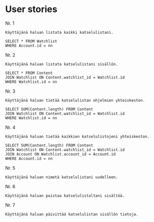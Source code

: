 # User stories


Nr. 1

	Käyttäjänä haluan listata kaikki katselulistani.

	SELECT * FROM Watchlist
	WHERE Account.id = nn

Nr. 2

	Käyttäjänä haluan listata katselulistani sisällön.
	
	SELECT * FROM Content
	JOIN Watchlist ON Content.watchlist_id = Watchlist.id
	WHERE Watchlist.id = nn
	
Nr. 3

	Käyttäjänä haluan tietää katselulistan ohjelmien yhteiskeston.
	
	SELECT SUM(Content.length) FROM Content
	JOIN Watchlist ON Content.watchlist_id = Watchlist.id
	WHERE Watchlist.id = nn
	
Nr. 4

	Käyttäjänä haluan tietää kaikkien katselulistojeni yhteiskeston.

	SELECT SUM(Content.length) FROM Content
	JOIN Watchlist ON Content.watchlist_id = Watchlist.id
	JOIN Account ON Watchlist.account_id = Account.id
	WHERE Account.id = nn
	

Nr. 5

	Käyttäjänä haluan nimetä katselulistani uudelleen.
	
Nr. 6

	Käyttäjänä haluan poistaa katselulistaltani sisältöä.
	
Nr. 7

	Käyttäjänä haluan päivittää katselulistan sisällön tietoja.
